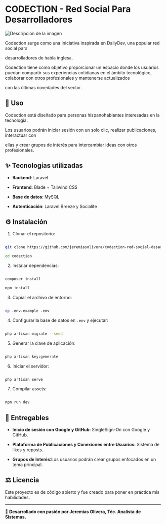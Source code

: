 # CODECTION - Red Social Para Desarrolladores

![Descripción de la imagen](https://i.ibb.co/cKTCNFpT/logo-2-codection.jpg)

Codection surge como una iniciativa inspirada en DailyDev, una popular red social para

desarrolladores de habla inglesa.

  

Codection tiene como objetivo proporcionar un espacio donde los usuarios puedan compartir sus experiencias cotidianas en el ámbito tecnológico, colaborar con otros profesionales y mantenerse actualizados

con las últimas novedades del sector.

  

## 🚀 Uso

Codection está diseñado para personas hispanohablantes interesadas en la tecnología.

Los usuarios podrán iniciar sesión con un solo clic, realizar publicaciones, interactuar con

ellas y crear grupos de interés para intercambiar ideas con otros profesionales.

  

## ✨ Tecnologías utilizadas

-  **Backend**: Laravel

-  **Frontend**: Blade + Tailwind CSS

-  **Base de datos**: MySQL

-  **Autenticación**: Laravel Breeze y Socialite

  

## ⚙️ Instalación

1. Clonar el repositorio:

```bash

git clone https://github.com/jeremiasolivera/codection-red-social-desarrolladores

cd codection

```

2. Instalar dependencias:

```bash

composer install

npm install

```

3. Copiar el archivo de entorno:

```bash

cp .env.example .env

```

4. Configurar la base de datos en `.env` y ejecutar:

```bash

php artisan migrate --seed

```

5. Generar la clave de aplicación:

```bash

php artisan key:generate

```

6. Iniciar el servidor:

```bash

php artisan serve

```

7. Compilar assets:

```bash

npm run dev

```

## 🌟 Entregables

-  **Inicio de sesión con Google y GitHub**: SingleSign-On con Google y GitHub.

-  **Plataforma de Publicaciones y Conexiones entre Usuarios**: Sistema de likes y reposts.

-  **Grupos de Interés**:Los usuarios podrán crear grupos enfocados en un tema principal.

  

## ⚖️ Licencia

Este proyecto es de código abierto y fue creado para poner en práctica mis habilidades.

  

---

👏 **Desarrollado con pasión por Jeremías Olivera, Téc. Analista de Sistemas.**

